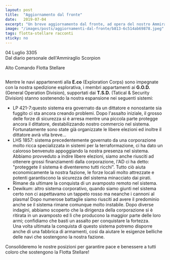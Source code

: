 ```yaml
---
layout: post
title:  "Aggiornamento dal fronte"
date:   2019-07-04
excerpt: "Un breve aggiornamento dal fronte, ad opera del nostro Ammiraglio. Flotta Stellare continua la propria espansione all'interno della Galassia!"
image: "/images/posts/aggiornamenti-dal-fronte/b813-6c514ab69878.jpeg"
tags: flotta-stellare racconti
sticky: no
---
```

<div class="box alt">
<p>04 Luglio 3305<br>
Dal diario personale dell'Ammiraglio Scorpion</p>

<p>Alto Comando Flotta Stellare</p>
</div>
<span class="image fit"><img src="/images/Elite-Division-png.png" alt=""></span>

Mentre le navi appartenenti alla **E.co** (Exploration Corps) sono impegnate con la nostra spedizione esplorativa, i membri appartamenti ai **G.O.D.** (General Operation Division), supportati dai **T.S.D.** (Tatical & Security Division) stanno sostenendo la nostra espansione nei seguenti sistemi:

* LP 421-7:questo sistema era governato da un dittatore e nonostante sia fuggito ci sta ancora creando problemi. Dopo l'assalto iniziale, il grosso delle forze di sicurezza si è arresa mentre una piccola parte protegge ancora il dittatore, destabilizzando nostro commercio nel sistema. Fortunatamente sono state già organizzate le libere elezioni ed inoltre il dittatore avrà vita breve... 
* LHS 1857: sistema precedentemente governato da una corporazione molto ricca specializzata in sistemi per la terraformazione, ci ha dato un caloroso benvenuto appoggiando la nostra presenza nel sistema.<br>
Abbiamo provveduto a indire libere elezioni, siamo anche riusciti ad ottenere grossi finanziamenti dalla corporazione, l'AD ci ha detto: "proteggete il sistema è diventeremo tutti ricchi". Tutto ciò aiuta economicamente la nostra fazione, le forze locali molto attrezzate e potenti garantiscono la sicurezza del sistema minacciato dai pirati. Rimane da ultimare la conquista di un avamposto remoto nel sistema. 
* Dewikum: altro sistema corporativo, quando siamo giunti nel sistema certo non ci aspettavamo un tappeto rosso ma neanche i cannoni al plasma! Dopo numerose battaglie siamo riusciti ad avere il predominio anche se il sistema rimane comunque molto instabile. Dopo diverse indagini, abbiamo scoperto che la dirigenza della corporazione si è ritirata in un avamposto ed lì che producono la maggior parte delle loro armi; confidiamo che basti un assalto per conquistare la fortezza.<br>
Una volta ultimata la conquista di questo sistema potremo disporre anche di una fabbrica di armamenti, così da aiutare le esigenze belliche delle navi che sostengono la nostra fazione.

Consolideremo le nostre posizioni per garantire pace e benessere a tutti coloro che sostengono la Flotta Stellare!

<span class="image fit"><img src="/images/Elite-Division-png.png" alt=""></span>
